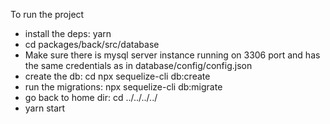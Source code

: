 To run the project

- install the deps: yarn   
- cd packages/back/src/database   
- Make sure there is mysql server instance running on 3306 port and has the same credentials as in database/config/config.json   
- create the db: cd npx sequelize-cli db:create   
- run the migrations: npx sequelize-cli db:migrate   
- go back to home dir: cd ../../../../  
- yarn start  
